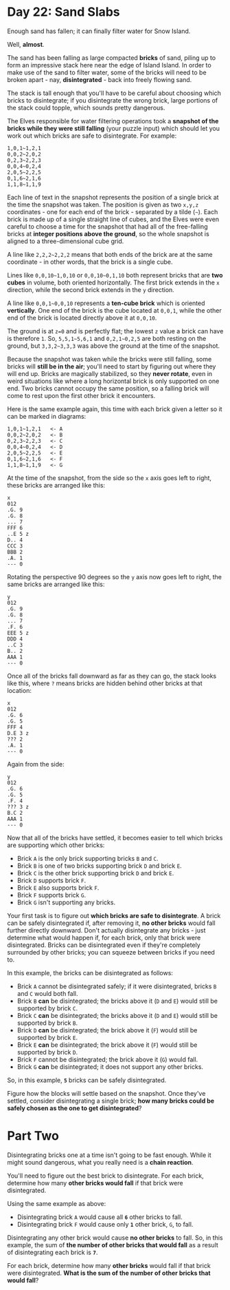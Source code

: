 # Day 22: Sand Slabs
Enough sand has fallen; it can finally filter water for Snow Island.

Well, **almost**.

The sand has been falling as large compacted **bricks** of sand, piling up to form an impressive stack here near the 
edge of Island Island. In order to make use of the sand to filter water, some of the bricks will need to be broken 
apart - nay, **disintegrated** - back into freely flowing sand.

The stack is tall enough that you'll have to be careful about choosing which bricks to disintegrate; if you disintegrate 
the wrong brick, large portions of the stack could topple, which sounds pretty dangerous.

The Elves responsible for water filtering operations took a **snapshot of the bricks while they were still falling** 
(your puzzle input) which should let you work out which bricks are safe to disintegrate. For example:
```
1,0,1~1,2,1
0,0,2~2,0,2
0,2,3~2,2,3
0,0,4~0,2,4
2,0,5~2,2,5
0,1,6~2,1,6
1,1,8~1,1,9
```
Each line of text in the snapshot represents the position of a single brick at the time the snapshot was taken. The 
position is given as two `x,y,z` coordinates - one for each end of the brick - separated by a tilde (`~`). Each brick 
is made up of a single straight line of cubes, and the Elves were even careful to choose a time for the snapshot that 
had all of the free-falling bricks at **integer positions above the ground**, so the whole snapshot is aligned to a 
three-dimensional cube grid.

A line like `2,2,2~2,2,2` means that both ends of the brick are at the same coordinate - in other words, that the brick 
is a single cube.

Lines like `0,0,10~1,0,10` or `0,0,10~0,1,10` both represent bricks that are **two cubes** in volume, both oriented 
horizontally. The first brick extends in the `x` direction, while the second brick extends in the `y` direction.

A line like `0,0,1~0,0,10` represents a **ten-cube brick** which is oriented **vertically**. One end of the brick is 
the cube located at `0,0,1`, while the other end of the brick is located directly above it at `0,0,10`.

The ground is at `z=0` and is perfectly flat; the lowest `z` value a brick can have is therefore `1`. So, `5,5,1~5,6,1` 
and `0,2,1~0,2,5` are both resting on the ground, but `3,3,2~3,3,3` was above the ground at the time of the snapshot.

Because the snapshot was taken while the bricks were still falling, some bricks will **still be in the air**; you'll 
need to start by figuring out where they will end up. Bricks are magically stabilized, so they **never rotate**, even 
in weird situations like where a long horizontal brick is only supported on one end. Two bricks cannot occupy the same 
position, so a falling brick will come to rest upon the first other brick it encounters.

Here is the same example again, this time with each brick given a letter so it can be marked in diagrams:
```
1,0,1~1,2,1   <- A
0,0,2~2,0,2   <- B
0,2,3~2,2,3   <- C
0,0,4~0,2,4   <- D
2,0,5~2,2,5   <- E
0,1,6~2,1,6   <- F
1,1,8~1,1,9   <- G
```
At the time of the snapshot, from the side so the `x` axis goes left to right, these bricks are arranged like this:
```
x
012
.G. 9
.G. 8
... 7
FFF 6
..E 5 z
D.. 4
CCC 3
BBB 2
.A. 1
--- 0
```
Rotating the perspective 90 degrees so the `y` axis now goes left to right, the same bricks are arranged like this:
```
y
012
.G. 9
.G. 8
... 7
.F. 6
EEE 5 z
DDD 4
..C 3
B.. 2
AAA 1
--- 0
```
Once all of the bricks fall downward as far as they can go, the stack looks like this, where `?` means bricks are 
hidden behind other bricks at that location:
```
x
012
.G. 6
.G. 5
FFF 4
D.E 3 z
??? 2
.A. 1
--- 0
```
Again from the side:
```
y
012
.G. 6
.G. 5
.F. 4
??? 3 z
B.C 2
AAA 1
--- 0
```
Now that all of the bricks have settled, it becomes easier to tell which bricks are supporting which other bricks:
* Brick `A` is the only brick supporting bricks `B` and `C`.
* Brick `B` is one of two bricks supporting brick `D` and brick `E`.
* Brick `C` is the other brick supporting brick `D` and brick `E`.
* Brick `D` supports brick `F`.
* Brick `E` also supports brick `F`.
* Brick `F` supports brick `G`.
* Brick `G` isn't supporting any bricks.

Your first task is to figure out **which bricks are safe to disintegrate**. A brick can be safely disintegrated if, 
after removing it, **no other bricks** would fall further directly downward. Don't actually disintegrate any bricks - 
just determine what would happen if, for each brick, only that brick were disintegrated. Bricks can be disintegrated 
even if they're completely surrounded by other bricks; you can squeeze between bricks if you need to.

In this example, the bricks can be disintegrated as follows:
* Brick `A` cannot be disintegrated safely; if it were disintegrated, bricks `B` and `C` would both fall.
* Brick `B` **can** be disintegrated; the bricks above it (`D` and `E`) would still be supported by brick `C`.
* Brick `C` **can** be disintegrated; the bricks above it (`D` and `E`) would still be supported by brick `B`.
* Brick `D` **can** be disintegrated; the brick above it (`F`) would still be supported by brick `E`.
* Brick `E` **can** be disintegrated; the brick above it (`F`) would still be supported by brick `D`.
* Brick `F` cannot be disintegrated; the brick above it (`G`) would fall.
* Brick `G` **can** be disintegrated; it does not support any other bricks.

So, in this example, **`5`** bricks can be safely disintegrated.

Figure how the blocks will settle based on the snapshot. Once they've settled, consider disintegrating a single brick; 
**how many bricks could be safely chosen as the one to get disintegrated**?

# Part Two
Disintegrating bricks one at a time isn't going to be fast enough. While it might sound dangerous, what you really need 
is a **chain reaction**.

You'll need to figure out the best brick to disintegrate. For each brick, determine how many **other bricks would fall** 
if that brick were disintegrated.

Using the same example as above:
* Disintegrating brick `A` would cause all **`6`** other bricks to fall.
* Disintegrating brick `F` would cause only **`1`** other brick, `G`, to fall.

Disintegrating any other brick would cause **no other bricks** to fall. So, in this example, the sum of **the number of 
other bricks that would fall** as a result of disintegrating each brick is **`7`**.

For each brick, determine how many **other bricks** would fall if that brick were disintegrated. **What is the sum of 
the number of other bricks that would fall**?
